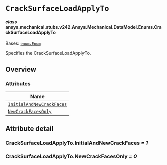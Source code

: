 # `CrackSurfaceLoadApplyTo`



#### *class* ansys.mechanical.stubs.v242.Ansys.Mechanical.DataModel.Enums.CrackSurfaceLoadApplyTo

Bases: [`enum.Enum`](https://docs.python.org/3/library/enum.html#enum.Enum)

Specifies the CrackSurfaceLoadApplyTo.

<!-- !! processed by numpydoc !! -->

<a id="overview"></a>

## Overview

### Attributes

| Name |
| --------------------------------------------------------------------------------- |
| [`InitialAndNewCrackFaces`](#CrackSurfaceLoadApplyTo.InitialAndNewCrackFaces) |
| [`NewCrackFacesOnly`](#CrackSurfaceLoadApplyTo.NewCrackFacesOnly) |

<a id="attribute-detail"></a>

## Attribute detail

<a id="CrackSurfaceLoadApplyTo.InitialAndNewCrackFaces"></a>

### CrackSurfaceLoadApplyTo.InitialAndNewCrackFaces *= 1*

<a id="CrackSurfaceLoadApplyTo.NewCrackFacesOnly"></a>

### CrackSurfaceLoadApplyTo.NewCrackFacesOnly *= 0*


